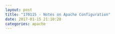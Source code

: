 ```yaml
---
layout: post
title: "170115 - Notes on Apache Configuration"
date: 2017-01-15 21:10:28
categories: apache
---
```


